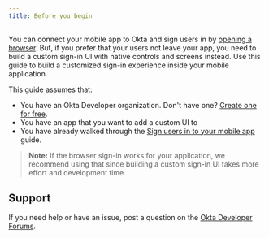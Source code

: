 ```yaml
---
title: Before you begin
---
```

You can connect your mobile app to Okta and sign users in by [opening a browser](/docs/guides/sign-into-mobile-app/before-you-begin/). But, if you prefer that your users not leave your app, you need to build a custom sign-in UI with native controls and screens instead. Use this guide to build a customized sign-in experience inside your mobile application.

This guide assumes that:

* You have an Okta Developer organization. Don't have one? [Create one for free](https://developer.okta.com/signup).
* You have an app that you want to add a custom UI to
* You have already walked through the [Sign users in to your mobile app](/docs/guides/sign-into-mobile-app/) guide.

> **Note:** If the browser sign-in works for your application, we recommend using that since building a custom sign-in UI takes more effort and development time.

<StackSelector snippet="sample" />

## Support

If you need help or have an issue, post a question on the [Okta Developer Forums](https://devforum.okta.com).

<NextSectionLink/>
